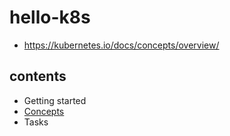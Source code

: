 # hello-k8s

- https://kubernetes.io/docs/concepts/overview/

## contents

- Getting started
- [Concepts](contents/concepts/Concepts.md)
- Tasks
